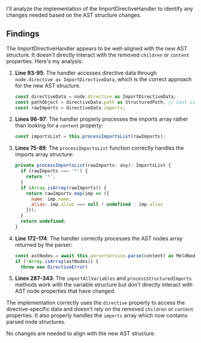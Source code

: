 I'll analyze the implementation of the ImportDirectiveHandler to identify any changes needed based on the AST structure changes.

## Findings

The ImportDirectiveHandler appears to be well-aligned with the new AST structure. It doesn't directly interact with the removed `children` or `content` properties. Here's my analysis:

1. **Line 93-95**: The handler accesses directive data through `node.directive as ImportDirectiveData`, which is the correct approach for the new AST structure.
   ```javascript
   const directiveData = node.directive as ImportDirectiveData;
   const pathObject = directiveData.path as StructuredPath; // Cast is safe after validation
   const rawImports = directiveData.imports;
   ```

2. **Lines 96-97**: The handler properly processes the imports array rather than looking for a `content` property:
   ```javascript
   const importsList = this.processImportsList(rawImports);
   ```

3. **Lines 75-89**: The `processImportsList` function correctly handles the imports array structure:
   ```javascript
   private processImportsList(rawImports: any): ImportsList {
     if (rawImports === '*') {
       return '*';
     }
     if (Array.isArray(rawImports)) {
       return rawImports.map(imp => ({
         name: imp.name,
         alias: imp.alias === null ? undefined : imp.alias
       }));
     }
     return undefined;
   }
   ```

4. **Line 172-174**: The handler correctly processes the AST nodes array returned by the parser:
   ```javascript
   const astNodes = await this.parserService.parse(content) as MeldNode[];
   if (!Array.isArray(astNodes)) {
     throw new DirectiveError(
   ```

5. **Lines 287-343**: The `importAllVariables` and `processStructuredImports` methods work with the variable structure but don't directly interact with AST node properties that have changed.

The implementation correctly uses the `directive` property to access the directive-specific data and doesn't rely on the removed `children` or `content` properties. It also properly handles the `imports` array which now contains parsed node structures.

No changes are needed to align with the new AST structure.